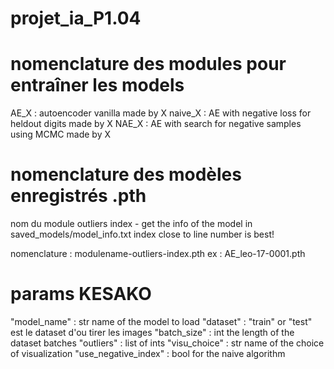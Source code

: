 # projet_ia_P1.04



# nomenclature des modules pour entraîner les models
AE_X : autoencoder vanilla made by X
naive_X : AE with negative loss for heldout digits made by X
NAE_X : AE with search for negative samples using MCMC made by X

# nomenclature des modèles enregistrés .pth
nom du module
outliers
index - get the info of the model in saved_models/model_info.txt index close to line number is best!

nomenclature : modulename-outliers-index.pth
ex : AE_leo-17-0001.pth

# params KESAKO
"model_name" : str name of the model to load
"dataset" : "train" or "test" est le dataset d'ou tirer les images
"batch_size" : int the length of the dataset batches
"outliers" : list of ints 
"visu_choice" : str name of the choice of visualization
"use_negative_index" : bool for the naive algorithm